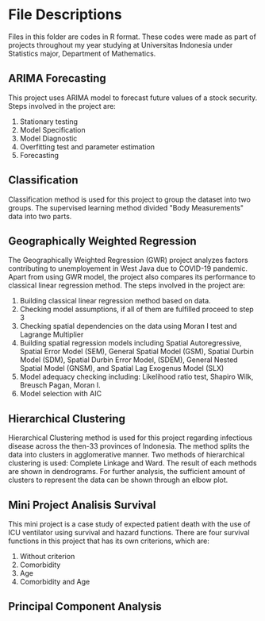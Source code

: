# File Descriptions
Files in this folder are codes in R format. These codes were made as part of projects throughout my year studying at Universitas Indonesia under Statistics major, Department of Mathematics.  
## ARIMA Forecasting
This project uses ARIMA model to forecast future values of a stock security. Steps involved in the project are:
1. Stationary testing
2. Model Specification
3. Model Diagnostic
4. Overfitting test and parameter estimation
5. Forecasting

## Classification
Classification method is used for this project to group the dataset into two groups. The supervised learning method divided "Body Measurements" data into two parts. 

## Geographically Weighted Regression 
The Geographically Weighted Regression (GWR) project analyzes factors contributing to unemployement in West Java due to COVID-19 pandemic. Apart from using GWR model, the project also compares its performance to classical linear regression method. The steps involved in the project are:
1. Building classical linear regression method based on data.
2. Checking model assumptions, if all of them are fulfilled proceed to step 3
3. Checking spatial dependencies on the data using Moran I test and Lagrange Multiplier
4. Building spatial regression models including Spatial Autoregressive, Spatial Error Model (SEM), General Spatial Model (GSM), Spatial Durbin Model (SDM), Spatial Durbin Error Model, (SDEM), General Nested Spatial Model (GNSM), and Spatial Lag Exogenus Model (SLX)
5. Model adequacy checking including: Likelihood ratio test, Shapiro Wilk, Breusch Pagan, Moran I.
6. Model selection with AIC
   
## Hierarchical Clustering
Hierarchical Clustering method is used for this project regarding infectious disease across the then-33 provinces of Indonesia. The method splits the data into clusters in agglomerative manner. Two methods of hierarchical clustering is used: Complete Linkage and Ward. The result of each methods are shown in dendrograms. For further analysis, the sufficient amount of clusters to represent the data can be shown through an elbow plot.

## Mini Project Analisis Survival
This mini project is a case study of expected patient death with the use of ICU ventilator using survival and hazard functions. There are four survival functions in this project that has its own criterions, which are:
1. Without criterion
2. Comorbidity
3. Age 
4. Comorbidity and Age

## Principal Component Analysis


